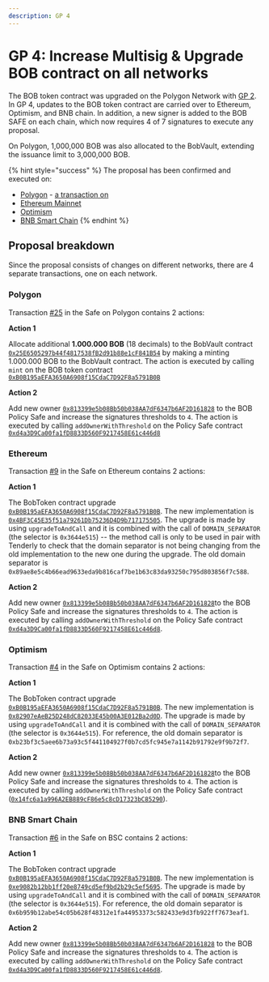 ```yaml
---
description: GP 4
---
```


# GP 4: Increase Multisig & Upgrade BOB contract on all networks

The BOB token contract was upgraded on the Polygon Network with [GP 2](gp-2-upgrade-contracts-to-v1.0.0.md). In GP 4, updates to the BOB token contract are carried over to Ethereum, Optimism, and BNB chain. In addition, a new signer is added to the BOB SAFE on each chain, which now requires 4 of 7 signatures to execute any proposal.

On Polygon, 1,000,000 BOB was also allocated to the BobVault, extending the issuance limit to 3,000,000 BOB.

{% hint style="success" %}
The proposal has been confirmed and executed on:&#x20;

* [Polygon](https://polygonscan.com/tx/0xd3ded6606bf47934d1fadb7e3c9561139b65c5cfed9ca8a1ad3ca2386f1935c3) - [a transaction on ](https://etherscan.io/tx/0xe6daa3cb92b9b710c403c628ef871db70ea4bf41aa23f080222548feb6cee01d)
* [Ethereum Mainnet](https://etherscan.io/tx/0xe6daa3cb92b9b710c403c628ef871db70ea4bf41aa23f080222548feb6cee01d)
* [Optimism](https://optimistic.etherscan.io/tx/0x177ba2bda4ff8d1795755efe3cf0cf60773fa73a31cb73bbd249c9856349d749)
* [BNB Smart Chain](https://bscscan.com/tx/0x74797fa21d43c57eb16531458d3fd1d37da85570a63d17dca5442548a594c1f1)
{% endhint %}

## Proposal breakdown

Since the proposal consists of changes on different networks, there are 4 separate transactions, one on each network.

### Polygon

Transaction [#25](https://app.safe.global/matic:0xd4a3D9Ca00fa1fD8833D560F9217458E61c446d8/transactions/tx?id=multisig\_0xd4a3D9Ca00fa1fD8833D560F9217458E61c446d8\_0x09c53c7747e6d7321a137a83106b430c730a78c1250d0e22b3972971078533c2) in the Safe on Polygon contains 2 actions:

**Action 1**

Allocate additional **1.000.000 BOB** (18 decimals) to the BobVault contract [`0x25E6505297b44f4817538fB2d91b88e1cF841B54`](https://polygonscan.com/address/0x25e6505297b44f4817538fb2d91b88e1cf841b54) by making a minting 1.000.000 BOB to the BobVault contract. The action is executed by calling `mint` on the BOB token contract [`0xB0B195aEFA3650A6908f15CdaC7D92F8a5791B0B`](https://polygonscan.com/address/0xb0b195aefa3650a6908f15cdac7d92f8a5791b0b#code)

**Action 2**

Add new owner [`0x813399e5b08Bb50b038AA7dF6347b6AF2D161828`](https://poanetwork.slack.com/archives/C04J40C09RQ/p1675709177285239?thread\_ts=1675345855.524239\&cid=C04J40C09RQ) to the BOB Policy Safe and increase the signatures thresholds to `4`. The action is executed by calling `addOwnerWithThreshold` on the Policy Safe contract [`0xd4a3D9Ca00fa1fD8833D560F9217458E61c446d8`](https://app.safe.global/matic:0xd4a3D9Ca00fa1fD8833D560F9217458E61c446d8)

### Ethereum

Transaction [#9](https://app.safe.global/eth:0xd4a3D9Ca00fa1fD8833D560F9217458E61c446d8/transactions/tx?id=multisig\_0xd4a3D9Ca00fa1fD8833D560F9217458E61c446d8\_0xc30ecd0cc9d61b1ac05650fd785e69a8c414e07e0a71edd74d986c83ef21ce02) in the Safe on Ethereum contains 2 actions:

**Action 1**

The BobToken contract upgrade [`0xB0B195aEFA3650A6908f15CdaC7D92F8a5791B0B`](https://etherscan.io/address/0xB0B195aEFA3650A6908f15CdaC7D92F8a5791B0B). The new implementation is [`0x4BF3C45E35f51a79261Db75236D4D9b717175505`](https://etherscan.io/address/0x4BF3C45E35f51a79261Db75236D4D9b717175505). The upgrade is made by using `upgradeToAndCall` and it is combined with the call of `DOMAIN_SEPARATOR` (the selector is `0x3644e515`) -- the method call is only to be used in pair with Tenderly to check that the domain separator is not being changing from the old implementation to the new one during the upgrade. The old domain separator is `0x89ae8e5c4b66ead9633eda9b816caf7be1b63c83da93250c795d803856f7c588`.

**Action 2**

Add new owner [`0x813399e5b08Bb50b038AA7dF6347b6AF2D161828`](https://poanetwork.slack.com/archives/C04J40C09RQ/p1675709177285239?thread\_ts=1675345855.524239\&cid=C04J40C09RQ)to the BOB Policy Safe and increase the signatures thresholds to `4`. The action is executed by calling `addOwnerWithThreshold` on the Policy Safe contract [`0xd4a3D9Ca00fa1fD8833D560F9217458E61c446d8`](https://app.safe.global/eth:0xd4a3D9Ca00fa1fD8833D560F9217458E61c446d8).

### Optimism

Transaction [#4](https://app.safe.global/oeth:0x14fc6a1a996A2EB889cF86e5c8cD17323bC85290/transactions/tx?id=multisig\_0x14fc6a1a996A2EB889cF86e5c8cD17323bC85290\_0x56edb470362d38c1379fdc389dc6eb7eb6b3b51c9f3e3e0945e6df3c27112ffc) in the Safe on Optimism contains 2 actions:

**Action 1**

The BobToken contract upgrade [`0xB0B195aEFA3650A6908f15CdaC7D92F8a5791B0B`](https://optimistic.etherscan.io/address/0xb0b195aefa3650a6908f15cdac7d92f8a5791b0b). The new implementation is [`0x82907eAeB25D248dC82033E45b00A3E012Ba2d0D`](https://optimistic.etherscan.io/address/0x82907eAeB25D248dC82033E45b00A3E012Ba2d0D). The upgrade is made by using `upgradeToAndCall` and it is combined with the call of `DOMAIN_SEPARATOR` (the selector is `0x3644e515`). For reference, the old domain separator is `0xb23bf3c5aee6b73a93c5f441104927f0b7cd5fc945e7a1142b91792e9f9b72f7`.

**Action 2**

Add new owner [`0x813399e5b08Bb50b038AA7dF6347b6AF2D161828`](https://poanetwork.slack.com/archives/C04J40C09RQ/p1675709177285239?thread\_ts=1675345855.524239\&cid=C04J40C09RQ)to the BOB Policy Safe and increase the signatures thresholds to `4`. The action is executed by calling `addOwnerWithThreshold` on the Policy Safe contract ([`0x14fc6a1a996A2EB889cF86e5c8cD17323bC85290`](https://app.safe.global/oeth:0x14fc6a1a996A2EB889cF86e5c8cD17323bC85290)).

### BNB Smart Chain

Transaction [#6](https://app.safe.global/bnb:0xd4a3D9Ca00fa1fD8833D560F9217458E61c446d8/transactions/tx?id=multisig\_0xd4a3D9Ca00fa1fD8833D560F9217458E61c446d8\_0xdfb7b73a00720c91d1334fa893407d0af3dcb93caaf44f0459ea9879ca3033bc) in the Safe on BSC contains 2 actions:

**Action 1**

The BobToken contract upgrade [`0xB0B195aEFA3650A6908f15CdaC7D92F8a5791B0B`](https://bscscan.com/address/0xb0b195aefa3650a6908f15cdac7d92f8a5791b0b). The new implementation is [`0xe9082b12bb1ff20e8749cd5ef9bd2b29c5ef5695`](https://bscscan.com/address/0xe9082b12bb1ff20e8749cd5ef9bd2b29c5ef5695). The upgrade is made by using `upgradeToAndCall` and it is combined with the call of `DOMAIN_SEPARATOR` (the selector is `0x3644e515`). For reference, the old domain separator is `0x6b959b12abe54c05b628f48312e1fa44953373c582433e9d3fb922ff7673eaf1`.

**Action 2**

Add new owner [`0x813399e5b08Bb50b038AA7dF6347b6AF2D161828`](https://poanetwork.slack.com/archives/C04J40C09RQ/p1675709177285239?thread\_ts=1675345855.524239\&cid=C04J40C09RQ) to the BOB Policy Safe and increase the signatures thresholds to `4`. The action is executed by calling `addOwnerWithThreshold` on the Policy Safe contract [`0xd4a3D9Ca00fa1fD8833D560F9217458E61c446d8`](https://app.safe.global/bnb:0xd4a3D9Ca00fa1fD8833D560F9217458E61c446d8).



